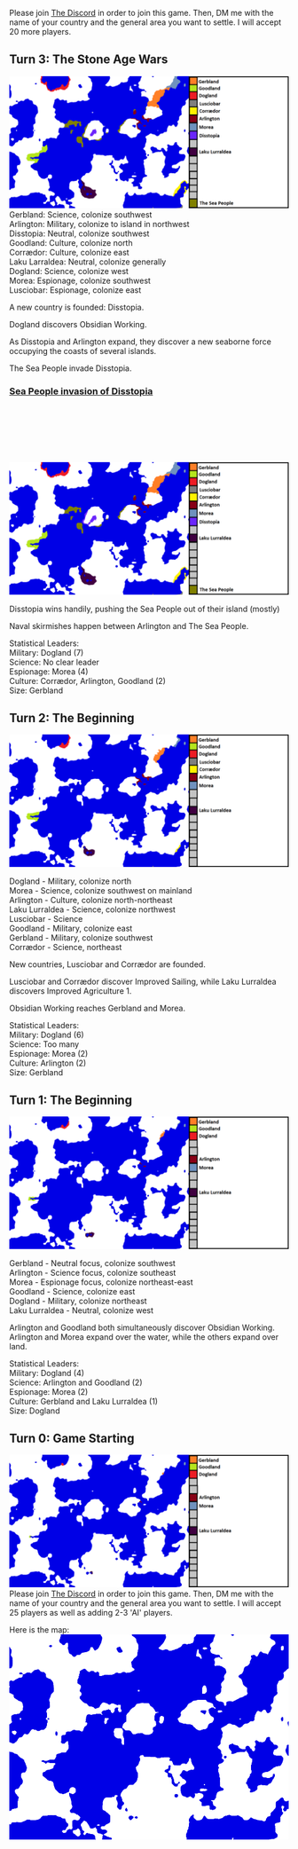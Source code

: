 Please join [The Discord](https://discord.gg/q8DEdhR) in order to join this game. Then, DM me with the name of your country and the general area you want to settle. I will accept 20 more players.

## Turn 3: The Stone Age Wars
![Turn3](assets/Turn3.png)
Gerbland: Science, colonize southwest<br/>
Arlington: Military, colonize to island in northwest<br/>
Disstopia: Neutral, colonize southwest<br/>
Goodland: Culture, colonize north<br/>
Corrædor: Culture, colonize east<br/>
Laku Larraldea: Neutral, colonize generally<br/>
Dogland: Science, colonize west<br/>
Morea: Espionage, colonize southwest<br/>
Lusciobar: Espionage, colonize east

A new country is founded: Disstopia.

Dogland discovers Obsidian Working.

As Disstopia and Arlington expand, they discover a new seaborne force occupying the coasts of several islands.

The Sea People invade Disstopia.

### [Sea People invasion of Disstopia](wars/war1.md)
<br/><br/><br/><br/><br/><br/>
![Turn3](assets/Turn3b.png)

Disstopia wins handily, pushing the Sea People out of their island (mostly)

Naval skirmishes happen between Arlington and The Sea People.

Statistical Leaders:<br/>
Military: Dogland (7)<br/>
Science: No clear leader<br/>
Espionage: Morea (4)<br/>
Culture: Corrædor, Arlington, Goodland (2)<br/>
Size: Gerbland

## Turn 2: The Beginning

![Turn2](assets/Turn2x.png)

Dogland - Military, colonize north<br/>
Morea - Science, colonize southwest on mainland<br/>
Arlington - Culture, colonize north-northeast<br/>
Laku Lurraldea - Science, colonize northwest<br/>
Lusciobar - Science<br/>
Goodland - Military, colonize east<br/>
Gerbland - Military, colonize southwest<br/>
Corrædor - Science, northeast

New countries, Lusciobar and Corrædor are founded.

Lusciobar and Corrædor discover Improved Sailing, while Laku Lurraldea discovers Improved Agriculture 1.

Obsidian Working reaches Gerbland and Morea.

Statistical Leaders:<br/>
Military: Dogland (6)<br/>
Science: Too many<br/>
Espionage: Morea (2)<br/>
Culture: Arlington (2)<br/>
Size: Gerbland

## Turn 1: The Beginning

![Turn1](assets/Turn1.png)

Gerbland - Neutral focus, colonize southwest<br/>
Arlington - Science focus, colonize southeast<br/>
Morea - Espionage focus, colonize northeast-east<br/>
Goodland - Science, colonize east<br/>
Dogland - Military, colonize northeast<br/>
Laku Lurraldea - Neutral, colonize west

Arlington and Goodland both simultaneously discover Obsidian Working. Arlington and Morea expand over the water, while the others expand over land.

Statistical Leaders:<br/>
Military: Dogland (4)<br/>
Science: Arlington and Goodland (2)<br/>
Espionage: Morea (2)<br/>
Culture: Gerbland and Laku Lurraldea (1)<br/>
Size: Dogland

## Turn 0: Game Starting

![Turn0](assets/Turn0.png)
Please join [The Discord](https://discord.gg/q8DEdhR) in order to join this game. Then, DM me with the name of your country and the general area you want to settle. I will accept 25 players as well as adding 2-3 'AI' players.

Here is the map:
![Basemap](assets/BaseMap.png)
